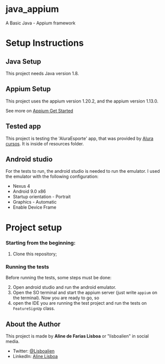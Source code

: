# java_appium
A Basic Java - Appium framework

# Setup Instructions

## Java Setup

This project needs Java version 1.8.

## Appium Setup

This project uses the appium version 1.20.2, and the appium version 1.13.0.

See more on [Appium Get Started](https://appium.io/docs/en/about-appium/getting-started/?lang=en)

## Tested app

This project is testing the 'AluraEsporte' app, that was provided by [Alura cursos](https://cursos.alura.com.br/dashboard).
It is inside of resources folder.

## Android studio

For the tests to run, the android studio is needed to run the emulator. I used the emulator with the following configuration:
* Nexus 4
* Android 9.0 x86
* Startup orientation - Portrait
* Graphics -  Automatic
* Enable Device Frame

# Project setup

### Starting from the beginning: 

1. Clone this repository;

### Running the tests
Before running the tests, some steps must be done:

2. Open android studio and run the android emulator.
3. Open the SO terminal and start the appium server (just write `appium` on the terminal).
Now you are ready to go, so
4. open the IDE you are running the test project and run the tests on `FeatureSignUp` class.

## About the Author

This project is made by **Aline de Farias Lisboa** or "lisboalien" in social media.

* Twitter: [@Lisboalien](https://twitter.com/Lisboalien)
* LinkedIn: [Aline Lisboa](https://www.linkedin.com/in/alinelisboa/)